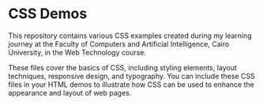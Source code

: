 # CSS Demos

This repository contains various CSS examples created during my learning journey at the Faculty of Computers and Artificial Intelligence, Cairo University, in the Web Technology course.


These files cover the basics of CSS, including styling elements, layout techniques, responsive design, and typography. You can include these CSS files in your HTML demos to illustrate how CSS can be used to enhance the appearance and layout of web pages.
